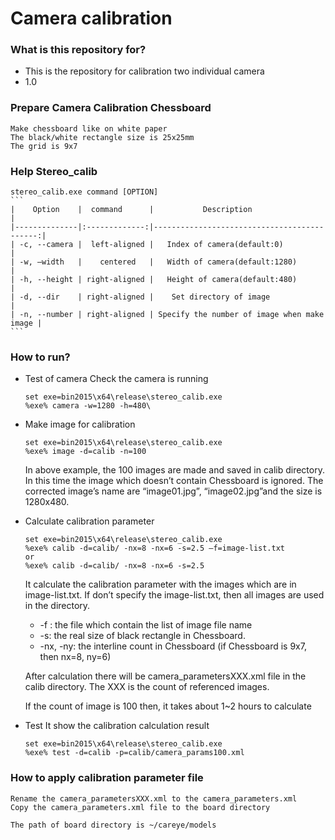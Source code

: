 # Camera calibration #


### What is this repository for? ###

* This is the repository for calibration two individual camera
* 1.0


### Prepare Camera Calibration Chessboard ###

	Make chessboard like on white paper
	The black/white rectangle size is 25x25mm
	The grid is 9x7
### Help Stereo_calib ###
	stereo_calib.exe command [OPTION]
  	```
	|    Option    |  command      |           Description                       |
	|--------------|:-------------:|--------------------------------------------:|
	| -c, --camera |  left-aligned |   Index of camera(default:0)                |
	| -w, –width   |    centered   |   Width of camera(default:1280)             |
	| -h, --height | right-aligned |   Height of camera(default:480)             |
	| -d, --dir    | right-aligned |    Set directory of image                   |
	| -n, --number | right-aligned | Specify the number of image when make image |
  	```	

### How to run? ###
- Test of camera
  Check the camera is running
  	```
  	set exe=bin2015\x64\release\stereo_calib.exe
	%exe% camera -w=1280 -h=480\
	```
- Make image for calibration
  	```
  	set exe=bin2015\x64\release\stereo_calib.exe
	%exe% image -d=calib -n=100
	```
	In above example, the 100 images are made and saved in calib directory.
	In this time the image which doesn’t contain Chessboard is ignored.
	The corrected image’s name are “image01.jpg”, “image02.jpg”and the size is 1280x480.
- Calculate calibration parameter
  	```
  	set exe=bin2015\x64\release\stereo_calib.exe
	%exe% calib -d=calib/ -nx=8 -nx=6 -s=2.5 –f=image-list.txt 
	or
	%exe% calib -d=calib/ -nx=8 -nx=6 -s=2.5
	```
	It calculate the calibration parameter with the images which are in image-list.txt.
	If don’t specify the image-list.txt, then all images are used in the directory.

	- -f : the file which contain the list of image file name
	- -s: the real size of black rectangle in Chessboard.
	- -nx, -ny: the interline count in Chessboard (if Chessboard is 9x7, then nx=8, ny=6)

	After calculation there will be camera_parametersXXX.xml file in the calib directory.
	The XXX is the count of referenced images.

	If the count of image is 100 then, it takes about 1~2 hours to calculate
- Test
  It show the calibration calculation result
  	```
  	set exe=bin2015\x64\release\stereo_calib.exe
	%exe% test -d=calib -p=calib/camera_params100.xml
	```

### How to apply calibration parameter file ###
	Rename the camera_parametersXXX.xml to the camera_parameters.xml
	Copy the camera_parameters.xml file to the board directory

	The path of board directory is ~/careye/models

